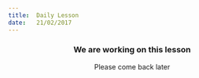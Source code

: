 ```yaml
---
title:  Daily Lesson
date:   21/02/2017
---
```


### <center>We are working on this lesson</center>
<center>Please come back later</center>
